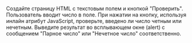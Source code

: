 Создайте страницу HTML с текстовым полем и кнопкой "Проверить". Пользователь вводит число в поле. При нажатии на кнопку,
используя инлайн атрибут JavaScript, проверьте, введено ли число четным или нечетным. Выведите результат во всплывающем
окне (alert) с сообщением "Парное число" или "Нечетное число" соответственно.

